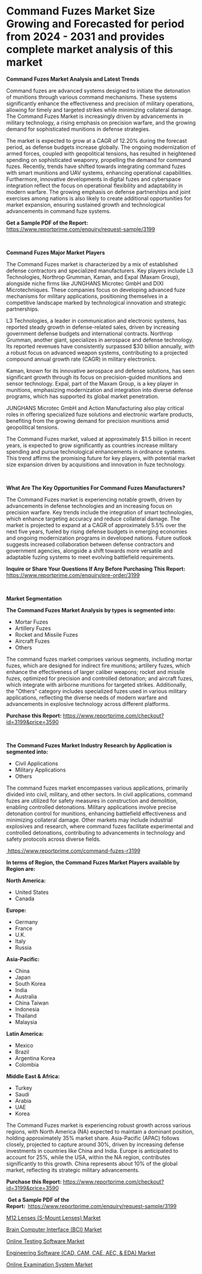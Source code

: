 <p><h1>Command Fuzes Market Size Growing and Forecasted for period from 2024 - 2031 and provides complete market analysis of this market</h1></p><p><strong>Command Fuzes Market Analysis and Latest Trends</strong></p>
<p><p>Command fuzes are advanced systems designed to initiate the detonation of munitions through various command mechanisms. These systems significantly enhance the effectiveness and precision of military operations, allowing for timely and targeted strikes while minimizing collateral damage. The Command Fuzes Market is increasingly driven by advancements in military technology, a rising emphasis on precision warfare, and the growing demand for sophisticated munitions in defense strategies.</p><p>The market is expected to grow at a CAGR of 12.20% during the forecast period, as defense budgets increase globally. The ongoing modernization of armed forces, coupled with geopolitical tensions, has resulted in heightened spending on sophisticated weaponry, propelling the demand for command fuzes. Recently, trends have shifted towards integrating command fuzes with smart munitions and UAV systems, enhancing operational capabilities. Furthermore, innovative developments in digital fuzes and cyberspace integration reflect the focus on operational flexibility and adaptability in modern warfare. The growing emphasis on defense partnerships and joint exercises among nations is also likely to create additional opportunities for market expansion, ensuring sustained growth and technological advancements in command fuze systems.</p></p>
<p><strong>Get a Sample PDF of the Report:&nbsp;</strong> <a href="https://www.reportprime.com/enquiry/request-sample/3199">https://www.reportprime.com/enquiry/request-sample/3199</a></p>
<p>&nbsp;</p>
<p><strong>Command Fuzes Major Market Players</strong></p>
<p><p>The Command Fuzes market is characterized by a mix of established defense contractors and specialized manufacturers. Key players include L3 Technologies, Northrop Grumman, Kaman, and Expal (Maxam Group), alongside niche firms like JUNGHANS Microtec GmbH and DIXI Microtechniques. These companies focus on developing advanced fuze mechanisms for military applications, positioning themselves in a competitive landscape marked by technological innovation and strategic partnerships.</p><p>L3 Technologies, a leader in communication and electronic systems, has reported steady growth in defense-related sales, driven by increasing government defense budgets and international contracts. Northrop Grumman, another giant, specializes in aerospace and defense technology. Its reported revenues have consistently surpassed $30 billion annually, with a robust focus on advanced weapon systems, contributing to a projected compound annual growth rate (CAGR) in military electronics.</p><p>Kaman, known for its innovative aerospace and defense solutions, has seen significant growth through its focus on precision-guided munitions and sensor technology. Expal, part of the Maxam Group, is a key player in munitions, emphasizing modernization and integration into diverse defense programs, which has supported its global market penetration.</p><p>JUNGHANS Microtec GmbH and Action Manufacturing also play critical roles in offering specialized fuze solutions and electronic warfare products, benefiting from the growing demand for precision munitions amid geopolitical tensions.</p><p>The Command Fuzes market, valued at approximately $1.5 billion in recent years, is expected to grow significantly as countries increase military spending and pursue technological enhancements in ordnance systems. This trend affirms the promising future for key players, with potential market size expansion driven by acquisitions and innovation in fuze technology.</p></p>
<p>&nbsp;</p>
<p><strong>What Are The Key Opportunities For Command Fuzes Manufacturers?</strong></p>
<p><p>The Command Fuzes market is experiencing notable growth, driven by advancements in defense technologies and an increasing focus on precision warfare. Key trends include the integration of smart technologies, which enhance targeting accuracy and reduce collateral damage. The market is projected to expand at a CAGR of approximately 5.5% over the next five years, fueled by rising defense budgets in emerging economies and ongoing modernization programs in developed nations. Future outlook suggests increased collaboration between defense contractors and government agencies, alongside a shift towards more versatile and adaptable fuzing systems to meet evolving battlefield requirements.</p></p>
<p><strong>Inquire or Share Your Questions If Any Before Purchasing This Report:</strong> <a href="https://www.reportprime.com/enquiry/pre-order/3199">https://www.reportprime.com/enquiry/pre-order/3199</a></p>
<p>&nbsp;</p>
<p><strong>Market Segmentation</strong></p>
<p><strong>The Command Fuzes Market Analysis by types is segmented into:</strong></p>
<p><ul><li>Mortar Fuzes</li><li>Artillery Fuzes</li><li>Rocket and Missile Fuzes</li><li>Aircraft Fuzes</li><li>Others</li></ul></p>
<p><p>The command fuzes market comprises various segments, including mortar fuzes, which are designed for indirect fire munitions; artillery fuzes, which enhance the effectiveness of larger caliber weapons; rocket and missile fuzes, optimized for precision and controlled detonation; and aircraft fuzes, which integrate with airborne munitions for targeted strikes. Additionally, the "Others" category includes specialized fuzes used in various military applications, reflecting the diverse needs of modern warfare and advancements in explosive technology across different platforms.</p></p>
<p><strong>Purchase this Report:&nbsp;</strong><a href="https://www.reportprime.com/checkout?id=3199&price=3590">https://www.reportprime.com/checkout?id=3199&price=3590</a></p>
<p>&nbsp;</p>
<p><strong>The Command Fuzes Market Industry Research by Application is segmented into:</strong></p>
<p><ul><li>Civil Applications</li><li>Military Applications</li><li>Others</li></ul></p>
<p><p>The command fuzes market encompasses various applications, primarily divided into civil, military, and other sectors. In civil applications, command fuzes are utilized for safety measures in construction and demolition, enabling controlled detonations. Military applications involve precise detonation control for munitions, enhancing battlefield effectiveness and minimizing collateral damage. Other markets may include industrial explosives and research, where command fuzes facilitate experimental and controlled detonations, contributing to advancements in technology and safety protocols across diverse fields.</p></p>
<p><a href="https://www.reportprime.com/command-fuzes-r3199">&nbsp;https://www.reportprime.com/command-fuzes-r3199</a></p>
<p><strong>In terms of Region, the Command Fuzes Market Players available by Region are:</strong></p>
<p>
    <p> <strong> North America: </strong>
        <ul>
            <li>United States</li>
            <li>Canada</li>
        </ul>
        </p> 
    <p> <strong> Europe: </strong>
        <ul>
            <li>Germany</li>
            <li>France</li>
            <li>U.K.</li>
            <li>Italy</li>
            <li>Russia</li>
        </ul>
        </p> 
    <p> <strong> Asia-Pacific: </strong>
        <ul>
            <li>China</li>
            <li>Japan</li>
            <li>South Korea</li>
            <li>India</li>
            <li>Australia</li>
            <li>China Taiwan</li>
            <li>Indonesia</li>
            <li>Thailand</li>
            <li>Malaysia</li>
        </ul>
        </p> 
    <p> <strong> Latin America: </strong>
        <ul>
            <li>Mexico</li>
            <li>Brazil</li>
            <li>Argentina Korea</li>
            <li>Colombia</li>
        </ul>
        </p> 
    <p> <strong> Middle East & Africa: </strong>
        <ul>
            <li>Turkey</li>
            <li>Saudi</li>
            <li>Arabia</li>
            <li>UAE</li>
            <li>Korea</li>
        </ul>
    </p>
    </p>
<p><p>The Command Fuzes market is experiencing robust growth across various regions, with North America (NA) expected to maintain a dominant position, holding approximately 35% market share. Asia-Pacific (APAC) follows closely, projected to capture around 30%, driven by increasing defense investments in countries like China and India. Europe is anticipated to account for 25%, while the USA, within the NA region, contributes significantly to this growth. China represents about 10% of the global market, reflecting its strategic military advancements.</p></p>
<p><strong>Purchase this Report: </strong><a href="https://www.reportprime.com/checkout?id=3199&price=3590">https://www.reportprime.com/checkout?id=3199&price=3590</a></p>
<p>&nbsp;<strong>Get a Sample PDF of the Report:&nbsp;&nbsp;</strong><a href="https://www.reportprime.com/enquiry/request-sample/3199">https://www.reportprime.com/enquiry/request-sample/3199</a></p>
<p><strong></strong></p>
<p><p><a href="https://github.com/WashimHussain441/Market-Research-Report-List-1/blob/main/m12-lenses-s-mount-lenses-market.md">M12 Lenses (S-Mount Lenses) Market</a></p><p><a href="https://issuu.com/reportprime-2/docs/brain-computer-interface-bci-market_b4a1138f76562d">Brain Computer Interface (BCI) Market</a></p><p><a href="https://www.linkedin.com/pulse/online-testing-software-industry-sector-market-dynamics-future-m20ce?trackingId=t4mP5jb%2FQPSbbDKD%2BlGOaw%3D%3D">Online Testing Software Market</a></p><p><a href="https://issuu.com/reportprime-2/docs/engineering-software-cad-cam-cae-ae_b8feb8694927ce">Engineering Software (CAD, CAM, CAE, AEC, & EDA) Market</a></p><p><a href="https://www.linkedin.com/pulse/global-market-pulse-trends-growth-analysis-online-examination-a4c8e?trackingId=TSJScPmWRvmaINgen22ZyQ%3D%3D">Online Examination System Market</a></p></p>